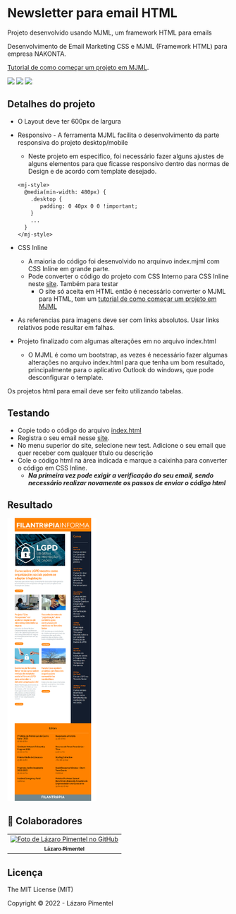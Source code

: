 # Newsletter para email HTML

Projeto desenvolvido usando MJML, um framework HTML para emails

Desenvolvimento de Email Marketing CSS e MJML (Framework HTML) para empresa NAKONTA.

[Tutorial de como começar um projeto em MJML](https://www.youtube.com/watch?v=Q1M4tKmBM7k). 

<img src="https://pluginicons.craft-cdn.com/mjmlWy4KnXeMLLfGxdRSOBoB9jpyCMOCijQNYGtv.svg?1544031570" width=50px>
<img src="https://cdn-icons-png.flaticon.com/512/1216/1216733.png" width=50px>
<img src="https://cdn.jsdelivr.net/gh/devicons/devicon/icons/css3/css3-original.svg" width="50px">

## Detalhes do projeto
* O Layout deve ter 600px de largura
* Responsivo - A ferramenta MJML facilita o desenvolvimento da parte responsiva do projeto desktop/mobile
    * Neste projeto em especifico, foi necessário fazer alguns ajustes de alguns elementos para que ficasse responsivo dentro das normas de Design e de acordo com template desejado.
    ~~~~MJML
    <mj-style>
      @media(min-width: 480px) {
        .desktop {
           padding: 0 40px 0 0 !important;
        }
        ...
      }
    </mj-style>
    ~~~~
* CSS Inline
    * A maioria do código foi desenvolvido no arquinvo index.mjml com CSS Inline em grande parte.
    * Pode converter o código do projeto com CSS Interno para CSS Inline neste [site](https://putsmail.com/). Também para testar
        * O site só aceita em HTML então é necessário converter o MJML para HTML, tem um [tutorial de como começar um projeto em MJML](https://www.youtube.com/watch?v=Q1M4tKmBM7k)

* As referencias para imagens deve ser com links absolutos. Usar links relativos pode resultar em falhas.
* Projeto finalizado com algumas alterações em no arquivo index.html
    * O MJML é como um bootstrap, as vezes é necessário fazer algumas alterações no arquivo index.html para que tenha um bom resultado, principalmente para o aplicativo Outlook do windows, que pode desconfigurar o template.

Os projetos html para email deve ser feito utilizando tabelas.

## Testando
* Copie todo o código do arquivo [index.html](https://github.com/Drlazinho/mjml-newsletter-filantropo/blob/master/index.mjml)
* Registra o seu email nesse [site](https://putsmail.com/).
* No menu superior do site, selecione  new test. Adicione o seu email que quer receber com qualquer título ou descrição
* Cole o código html na área indicada e marque a caixinha para converter o código em CSS Inline.
    * ***Na primeira vez pode exigir a verificação do seu email, sendo necessário realizar novamente os passos de enviar o código html***

## Resultado
<img src="./assets/resultado.png" style='width:40%'>


## 🤝 Colaboradores


<table>
  <tr>
    <td align="center">
      <a href="#">
        <img src="https://avatars.githubusercontent.com/u/79115354?v=4" width="100px;" alt="Foto de Lázaro Pimentel no GitHub"/><br>
        <sub>
          <b>Lázaro Pimentel</b>
        </sub>
      </a>
    </td>
  </tr>
</table>

## Licença
The MIT License (MIT)

Copyright ©️ 2022 - Lázaro Pimentel